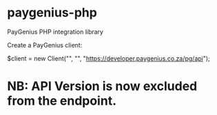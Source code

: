 # paygenius-php
PayGenius PHP integration library

Create a PayGenius client:

$client = new Client("<token>", "<secret>", "https://developer.paygenius.co.za/pg/api");

# NB: API Version is now excluded from the endpoint.
